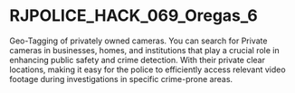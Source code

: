 # RJPOLICE_HACK_069_Oregas_6
Geo-Tagging of privately owned cameras. You can search for Private cameras in businesses, homes, and institutions that play a crucial role in enhancing public safety and crime detection. With their private clear locations, making it easy for the police to efficiently access relevant video footage during investigations in specific crime-prone areas.
